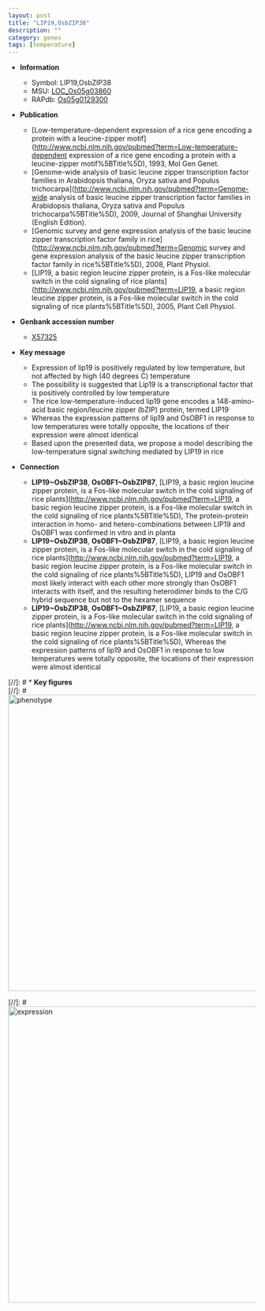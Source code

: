 ```yaml
---
layout: post
title: "LIP19,OsbZIP38"
description: ""
category: genes
tags: [temperature]
---
```


* **Information**  
    + Symbol: LIP19,OsbZIP38  
    + MSU: [LOC_Os05g03860](http://rice.plantbiology.msu.edu/cgi-bin/ORF_infopage.cgi?orf=LOC_Os05g03860)  
    + RAPdb: [Os05g0129300](http://rapdb.dna.affrc.go.jp/viewer/gbrowse_details/irgsp1?name=Os05g0129300)  

* **Publication**  
    + [Low-temperature-dependent expression of a rice gene encoding a protein with a leucine-zipper motif](http://www.ncbi.nlm.nih.gov/pubmed?term=Low-temperature-dependent expression of a rice gene encoding a protein with a leucine-zipper motif%5BTitle%5D), 1993, Mol Gen Genet.
    + [Genome-wide analysis of basic leucine zipper transcription factor families in Arabidopsis thaliana, Oryza sativa and Populus trichocarpa](http://www.ncbi.nlm.nih.gov/pubmed?term=Genome-wide analysis of basic leucine zipper transcription factor families in Arabidopsis thaliana, Oryza sativa and Populus trichocarpa%5BTitle%5D), 2009, Journal of Shanghai University (English Edition).
    + [Genomic survey and gene expression analysis of the basic leucine zipper transcription factor family in rice](http://www.ncbi.nlm.nih.gov/pubmed?term=Genomic survey and gene expression analysis of the basic leucine zipper transcription factor family in rice%5BTitle%5D), 2008, Plant Physiol.
    + [LIP19, a basic region leucine zipper protein, is a Fos-like molecular switch in the cold signaling of rice plants](http://www.ncbi.nlm.nih.gov/pubmed?term=LIP19, a basic region leucine zipper protein, is a Fos-like molecular switch in the cold signaling of rice plants%5BTitle%5D), 2005, Plant Cell Physiol.

* **Genbank accession number**  
    + [X57325](http://www.ncbi.nlm.nih.gov/nuccore/X57325)

* **Key message**  
    + Expression of lip19 is positively regulated by low temperature, but not affected by high (40 degrees C) temperature
    + The possibility is suggested that Lip19 is a transcriptional factor that is positively controlled by low temperature
    + The rice low-temperature-induced lip19 gene encodes a 148-amino-acid basic region/leucine zipper (bZIP) protein, termed LIP19
    + Whereas the expression patterns of lip19 and OsOBF1 in response to low temperatures were totally opposite, the locations of their expression were almost identical
    + Based upon the presented data, we propose a model describing the low-temperature signal switching mediated by LIP19 in rice

* **Connection**  
    + __LIP19~OsbZIP38__, __OsOBF1~OsbZIP87__, [LIP19, a basic region leucine zipper protein, is a Fos-like molecular switch in the cold signaling of rice plants](http://www.ncbi.nlm.nih.gov/pubmed?term=LIP19, a basic region leucine zipper protein, is a Fos-like molecular switch in the cold signaling of rice plants%5BTitle%5D), The protein-protein interaction in homo- and hetero-combinations between LIP19 and OsOBF1 was confirmed in vitro and in planta
    + __LIP19~OsbZIP38__, __OsOBF1~OsbZIP87__, [LIP19, a basic region leucine zipper protein, is a Fos-like molecular switch in the cold signaling of rice plants](http://www.ncbi.nlm.nih.gov/pubmed?term=LIP19, a basic region leucine zipper protein, is a Fos-like molecular switch in the cold signaling of rice plants%5BTitle%5D), LIP19 and OsOBF1 most likely interact with each other more strongly than OsOBF1 interacts with itself, and the resulting heterodimer binds to the C/G hybrid sequence but not to the hexamer sequence
    + __LIP19~OsbZIP38__, __OsOBF1~OsbZIP87__, [LIP19, a basic region leucine zipper protein, is a Fos-like molecular switch in the cold signaling of rice plants](http://www.ncbi.nlm.nih.gov/pubmed?term=LIP19, a basic region leucine zipper protein, is a Fos-like molecular switch in the cold signaling of rice plants%5BTitle%5D), Whereas the expression patterns of lip19 and OsOBF1 in response to low temperatures were totally opposite, the locations of their expression were almost identical

[//]: # * **Key figures**  
[//]: # <img src="http://funRiceGenes.github.io/images/LIP19~OsbZIP38.pheno.png" alt="phenotype"  style="width: 600px;"/>

[//]: # <img src="http://funRiceGenes.github.io/images/LIP19~OsbZIP38.exp.png" alt="expression"  style="width: 600px;"/>


